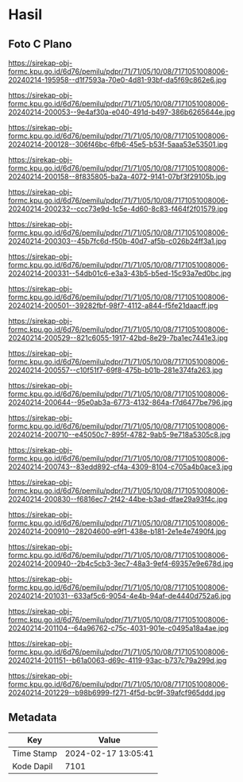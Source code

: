 # Hasil

## Foto C Plano

https://sirekap-obj-formc.kpu.go.id/6d76/pemilu/pdpr/71/71/05/10/08/7171051008006-20240214-195958--d1f7593a-70e0-4d81-93bf-da5f69c862e6.jpg

https://sirekap-obj-formc.kpu.go.id/6d76/pemilu/pdpr/71/71/05/10/08/7171051008006-20240214-200053--9e4af30a-e040-491d-b497-386b6265644e.jpg

https://sirekap-obj-formc.kpu.go.id/6d76/pemilu/pdpr/71/71/05/10/08/7171051008006-20240214-200128--306f46bc-6fb6-45e5-b53f-5aaa53e53501.jpg

https://sirekap-obj-formc.kpu.go.id/6d76/pemilu/pdpr/71/71/05/10/08/7171051008006-20240214-200158--8f835805-ba2a-4072-9141-07bf3f29105b.jpg

https://sirekap-obj-formc.kpu.go.id/6d76/pemilu/pdpr/71/71/05/10/08/7171051008006-20240214-200232--ccc73e9d-1c5e-4d60-8c83-f464f2f01579.jpg

https://sirekap-obj-formc.kpu.go.id/6d76/pemilu/pdpr/71/71/05/10/08/7171051008006-20240214-200303--45b7fc6d-f50b-40d7-af5b-c026b24ff3a1.jpg

https://sirekap-obj-formc.kpu.go.id/6d76/pemilu/pdpr/71/71/05/10/08/7171051008006-20240214-200331--54db01c6-e3a3-43b5-b5ed-15c93a7ed0bc.jpg

https://sirekap-obj-formc.kpu.go.id/6d76/pemilu/pdpr/71/71/05/10/08/7171051008006-20240214-200501--39282fbf-98f7-4112-a844-f5fe21daacff.jpg

https://sirekap-obj-formc.kpu.go.id/6d76/pemilu/pdpr/71/71/05/10/08/7171051008006-20240214-200529--821c6055-1917-42bd-8e29-7ba1ec7441e3.jpg

https://sirekap-obj-formc.kpu.go.id/6d76/pemilu/pdpr/71/71/05/10/08/7171051008006-20240214-200557--c10f51f7-69f8-475b-b01b-281e374fa263.jpg

https://sirekap-obj-formc.kpu.go.id/6d76/pemilu/pdpr/71/71/05/10/08/7171051008006-20240214-200644--95e0ab3a-6773-4132-864a-f7d6477be796.jpg

https://sirekap-obj-formc.kpu.go.id/6d76/pemilu/pdpr/71/71/05/10/08/7171051008006-20240214-200710--e45050c7-895f-4782-9ab5-9e718a5305c8.jpg

https://sirekap-obj-formc.kpu.go.id/6d76/pemilu/pdpr/71/71/05/10/08/7171051008006-20240214-200743--83edd892-cf4a-4309-8104-c705a4b0ace3.jpg

https://sirekap-obj-formc.kpu.go.id/6d76/pemilu/pdpr/71/71/05/10/08/7171051008006-20240214-200830--f6816ec7-2f42-44be-b3ad-dfae29a93f4c.jpg

https://sirekap-obj-formc.kpu.go.id/6d76/pemilu/pdpr/71/71/05/10/08/7171051008006-20240214-200910--28204600-e9f1-438e-b181-2e1e4e7490f4.jpg

https://sirekap-obj-formc.kpu.go.id/6d76/pemilu/pdpr/71/71/05/10/08/7171051008006-20240214-200940--2b4c5cb3-3ec7-48a3-9ef4-69357e9e678d.jpg

https://sirekap-obj-formc.kpu.go.id/6d76/pemilu/pdpr/71/71/05/10/08/7171051008006-20240214-201031--633af5c6-9054-4e4b-94af-de4440d752a6.jpg

https://sirekap-obj-formc.kpu.go.id/6d76/pemilu/pdpr/71/71/05/10/08/7171051008006-20240214-201104--64a96762-c75c-4031-901e-c0495a18a4ae.jpg

https://sirekap-obj-formc.kpu.go.id/6d76/pemilu/pdpr/71/71/05/10/08/7171051008006-20240214-201151--b61a0063-d69c-4119-93ac-b737c79a299d.jpg

https://sirekap-obj-formc.kpu.go.id/6d76/pemilu/pdpr/71/71/05/10/08/7171051008006-20240214-201229--b98b6999-f271-4f5d-bc9f-39afcf965ddd.jpg


## Metadata

| Key        | Value               |
| ---------- | ------------------- |
| Time Stamp | 2024-02-17 13:05:41 |
| Kode Dapil | 7101                |



